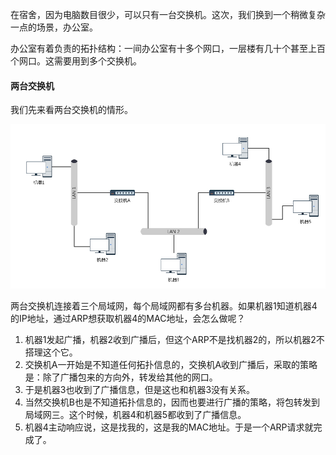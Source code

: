 在宿舍，因为电脑数目很少，可以只有一台交换机。这次，我们换到一个稍微复杂一点的场景，办公室。

办公室有着负责的拓扑结构：一间办公室有十多个网口，一层楼有几十个甚至上百个网口。这需要用到多个交换机。

#### 两台交换机

我们先来看两台交换机的情形。

![两台交换机.jpg](../_img/两台交换机.jpg)

两台交换机连接着三个局域网，每个局域网都有多台机器。如果机器1知道机器4的IP地址，通过ARP想获取机器4的MAC地址，会怎么做呢？

1. 机器1发起广播，机器2收到广播后，但这个ARP不是找机器2的，所以机器2不搭理这个它。
2. 交换机A一开始是不知道任何拓扑信息的，交换机A收到广播后，采取的策略是：除了广播包来的方向外，转发给其他的网口。
3. 于是机器3也收到了广播信息，但是这也和机器3没有关系。
4. 当然交换机B也是不知道拓扑信息的，因而也要进行广播的策略，将包转发到局域网三。这个时候，机器4和机器5都收到了广播信息。
5. 机器4主动响应说，这是找我的，这是我的MAC地址。于是一个ARP请求就完成了。
